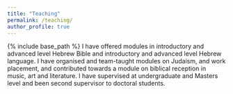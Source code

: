```yaml
---
title: "Teaching"
permalink: /teaching/
author_profile: true
---
```

{% include base_path %}
I have offered modules in introductory and advanced level Hebrew Bible and introductory and advanced level Hebrew language. I have organised and team-taught modules on Judaism, and work placement, and contributed towards a module on biblical reception in music, art and literature. I have supervised at undergraduate and Masters level and been second supervisor to doctoral students.
